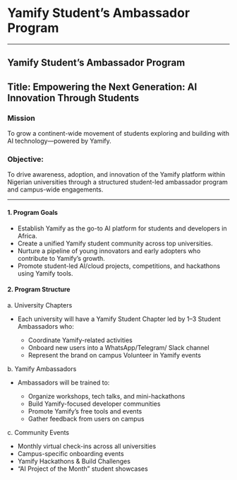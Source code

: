 # Yamify Student’s Ambassador Program
---

## Yamify Student’s Ambassador Program
Title: Empowering the Next Generation: AI Innovation Through Students
---

### Mission

To grow a continent-wide movement of students exploring and building with AI technology—powered by Yamify.


### Objective:

To drive awareness, adoption, and innovation of the Yamify platform within Nigerian universities through a structured student-led ambassador program and campus-wide engagements.

---

#### 1. Program Goals

- Establish Yamify as the go-to AI platform for students and developers in Africa.
- Create a unified Yamify student community across top universities.
- Nurture a pipeline of young innovators and early adopters who contribute to Yamify’s growth.
- Promote student-led AI/cloud projects, competitions, and hackathons using Yamify tools.

#### 2. Program Structure

a. University Chapters
- Each university will have a Yamify Student Chapter led by 1–3 Student Ambassadors who:

  - Coordinate Yamify-related activities
  - Onboard new users into a WhatsApp/Telegram/ Slack channel
  - Represent the brand on campus
Volunteer in Yamify events

b. Yamify Ambassadors
- Ambassadors will be trained to:

  - Organize workshops, tech talks, and mini-hackathons
  - Build Yamify-focused developer communities
  - Promote Yamify’s free tools and events
  - Gather feedback from users on campus

c. Community Events
- Monthly virtual check-ins across all universities
- Campus-specific onboarding events
- Yamify Hackathons & Build Challenges
- “AI Project of the Month” student showcases